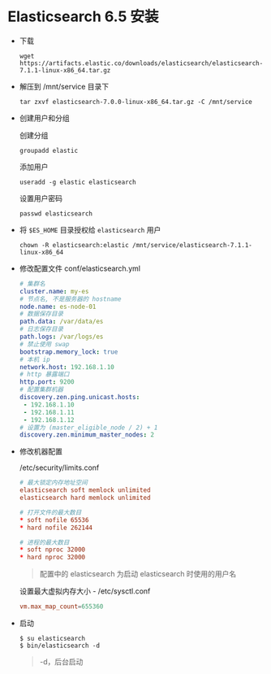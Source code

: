 # Elasticsearch 6.5 安装

- 下载

  ```shell
  wget https://artifacts.elastic.co/downloads/elasticsearch/elasticsearch-7.1.1-linux-x86_64.tar.gz
  ```

- 解压到 /mnt/service 目录下

  ```shell
  tar zxvf elasticsearch-7.0.0-linux-x86_64.tar.gz -C /mnt/service
  ```

- 创建用户和分组

  创建分组

  ```shell
  groupadd elastic
  ```

  添加用户

  ```shell
  useradd -g elastic elasticsearch
  ```

  设置用户密码

  ```shell
  passwd elasticsearch
  ```

- 将 `$ES_HOME` 目录授权给 `elasticsearch` 用户

  ```shell
  chown -R elasticsearch:elastic /mnt/service/elasticsearch-7.1.1-linux-x86_64
  ```

- 修改配置文件 conf/elasticsearch.yml

  ```yml
  # 集群名
  cluster.name: my-es
  # 节点名, 不是服务器的 hostname
  node.name: es-node-01
  # 数据保存目录
  path.data: /var/data/es
  # 日志保存目录
  path.logs: /var/logs/es
  # 禁止使用 swap
  bootstrap.memory_lock: true
  # 本机 ip
  network.host: 192.168.1.10
  # http 暴露端口
  http.port: 9200
  # 配置集群机器
  discovery.zen.ping.unicast.hosts: 
   - 192.168.1.10
   - 192.168.1.11
   - 192.168.1.12
  # 设置为 (master_eligible_node / 2) + 1
  discovery.zen.minimum_master_nodes: 2
  ```

- 修改机器配置

  /etc/security/limits.conf

  ```conf
  # 最大锁定内存地址空间
  elasticsearch soft memlock unlimited
  elasticsearch hard memlock unlimited
  
  # 打开文件的最大数目
  * soft nofile 65536
  * hard nofile 262144
  
  # 进程的最大数目
  * soft nproc 32000
  * hard nproc 32000
  ```

  > 配置中的 elasticsearch 为启动 elasticsearch 时使用的用户名

  设置最大虚拟内存大小 - /etc/sysctl.conf

  ```conf
  vm.max_map_count=655360
  ```

- 启动

  ```shell
  $ su elasticsearch
  $ bin/elasticsearch -d
  ```

  > -d，后台启动